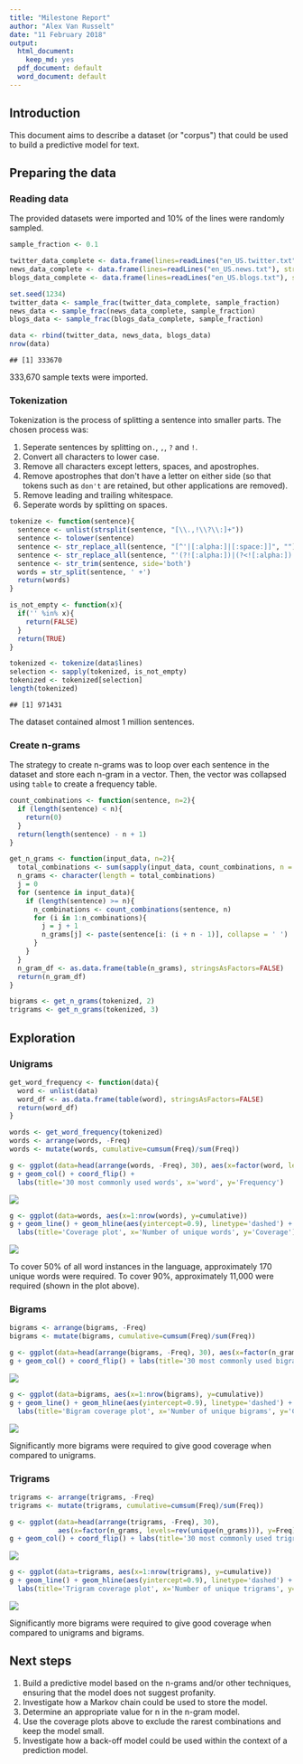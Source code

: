 ```yaml
---
title: "Milestone Report"
author: "Alex Van Russelt"
date: "11 February 2018"
output:
  html_document:
    keep_md: yes
  pdf_document: default
  word_document: default
---
```




## Introduction
This document aims to describe a dataset (or "corpus") that could be used to build a predictive model for text.

## Preparing the data
### Reading data

The provided datasets were imported and 10% of the lines were randomly sampled.


```r
sample_fraction <- 0.1

twitter_data_complete <- data.frame(lines=readLines("en_US.twitter.txt"), stringsAsFactors=FALSE)
news_data_complete <- data.frame(lines=readLines("en_US.news.txt"), stringsAsFactors=FALSE)
blogs_data_complete <- data.frame(lines=readLines("en_US.blogs.txt"), stringsAsFactors=FALSE)

set.seed(1234)
twitter_data <- sample_frac(twitter_data_complete, sample_fraction)
news_data <- sample_frac(news_data_complete, sample_fraction)
blogs_data <- sample_frac(blogs_data_complete, sample_fraction)

data <- rbind(twitter_data, news_data, blogs_data)
nrow(data)
```

```
## [1] 333670
```

333,670 sample texts were imported.

### Tokenization
Tokenization is the process of splitting a sentence into smaller parts. The chosen process was:

1. Seperate sentences by splitting on`.`, `,`, `?` and `!`.
1. Convert all characters to lower case.
1. Remove all characters except letters, spaces, and apostrophes.
1. Remove apostrophes that don't have a letter on either side (so that tokens such as `don't` are retained, but other applications are removed).
1. Remove leading and trailing whitespace.
1. Seperate words by splitting on spaces.


```r
tokenize <- function(sentence){
  sentence <- unlist(strsplit(sentence, "[\\.,!\\?\\:]+"))
  sentence <- tolower(sentence)
  sentence <- str_replace_all(sentence, "[^'|[:alpha:]|[:space:]]", "")
  sentence <- str_replace_all(sentence, "'(?![:alpha:])|(?<![:alpha:])'", "")
  sentence <- str_trim(sentence, side='both')
  words = str_split(sentence, ' +')
  return(words)
}

is_not_empty <- function(x){
  if('' %in% x){
    return(FALSE)
  }
  return(TRUE)
}

tokenized <- tokenize(data$lines)
selection <- sapply(tokenized, is_not_empty)
tokenized <- tokenized[selection]
length(tokenized)
```

```
## [1] 971431
```

The dataset contained almost 1 million sentences.


### Create n-grams
The strategy to create n-grams was to loop over each sentence in the dataset and store each n-gram in a vector. Then, the vector was collapsed using `table` to create a frequency table.

```r
count_combinations <- function(sentence, n=2){
  if (length(sentence) < n){
    return(0)
  }
  return(length(sentence) - n + 1)
}

get_n_grams <- function(input_data, n=2){
  total_combinations <- sum(sapply(input_data, count_combinations, n = n))
  n_grams <- character(length = total_combinations)
  j = 0
  for (sentence in input_data){
    if (length(sentence) >= n){
      n_combinations <- count_combinations(sentence, n)
      for (i in 1:n_combinations){
        j = j + 1
        n_grams[j] <- paste(sentence[i: (i + n - 1)], collapse = ' ')
      }
    }
  }
  n_gram_df <- as.data.frame(table(n_grams), stringsAsFactors=FALSE)
  return(n_gram_df)
}

bigrams <- get_n_grams(tokenized, 2)
trigrams <- get_n_grams(tokenized, 3)
```

## Exploration
### Unigrams

```r
get_word_frequency <- function(data){
  word <- unlist(data)
  word_df <- as.data.frame(table(word), stringsAsFactors=FALSE)
  return(word_df)
}

words <- get_word_frequency(tokenized)
words <- arrange(words, -Freq)
words <- mutate(words, cumulative=cumsum(Freq)/sum(Freq))

g <- ggplot(data=head(arrange(words, -Freq), 30), aes(x=factor(word, levels=rev(unique(word))), y=Freq))
g + geom_col() + coord_flip() +
  labs(title='30 most commonly used words', x='word', y='Frequency')
```

![](milestonereport_files/figure-html/wordplots-1.png)<!-- -->

```r
g <- ggplot(data=words, aes(x=1:nrow(words), y=cumulative))
g + geom_line() + geom_hline(aes(yintercept=0.9), linetype='dashed') +
  labs(title='Coverage plot', x='Number of unique words', y='Coverage')
```

![](milestonereport_files/figure-html/wordplots-2.png)<!-- -->

To cover 50% of all word instances in the language, approximately 170 unique words were required.
To cover 90%, approximately 11,000 were required (shown in the plot above).

### Bigrams

```r
bigrams <- arrange(bigrams, -Freq)
bigrams <- mutate(bigrams, cumulative=cumsum(Freq)/sum(Freq))

g <- ggplot(data=head(arrange(bigrams, -Freq), 30), aes(x=factor(n_grams, levels=rev(unique(n_grams))), y=Freq))
g + geom_col() + coord_flip() + labs(title='30 most commonly used bigrams', x='Bigram', y='Frequency')
```

![](milestonereport_files/figure-html/bigramplots-1.png)<!-- -->

```r
g <- ggplot(data=bigrams, aes(x=1:nrow(bigrams), y=cumulative))
g + geom_line() + geom_hline(aes(yintercept=0.9), linetype='dashed') +
  labs(title='Bigram coverage plot', x='Number of unique bigrams', y='Coverage')
```

![](milestonereport_files/figure-html/bigramplots-2.png)<!-- -->

Significantly more bigrams were required to give good coverage when compared to unigrams.

### Trigrams

```r
trigrams <- arrange(trigrams, -Freq)
trigrams <- mutate(trigrams, cumulative=cumsum(Freq)/sum(Freq))

g <- ggplot(data=head(arrange(trigrams, -Freq), 30),
            aes(x=factor(n_grams, levels=rev(unique(n_grams))), y=Freq))
g + geom_col() + coord_flip() + labs(title='30 most commonly used trigrams', x='Trigram', y='Frequency')
```

![](milestonereport_files/figure-html/trigramplots-1.png)<!-- -->

```r
g <- ggplot(data=trigrams, aes(x=1:nrow(trigrams), y=cumulative))
g + geom_line() + geom_hline(aes(yintercept=0.9), linetype='dashed') +
  labs(title='Trigram coverage plot', x='Number of unique trigrams', y='Coverage')
```

![](milestonereport_files/figure-html/trigramplots-2.png)<!-- -->

Significantly more bigrams were required to give good coverage when compared to unigrams and bigrams.


## Next steps
1. Build a predictive model based on the n-grams and/or other techniques, ensuring that the model does not suggest profanity.
1. Investigate how a Markov chain could be used to store the model.
1. Determine an appropriate value for n in the n-gram model.
1. Use the coverage plots above to exclude the rarest combinations and keep the model small.
1. Investigate how a back-off model could be used within the context of a prediction model.



